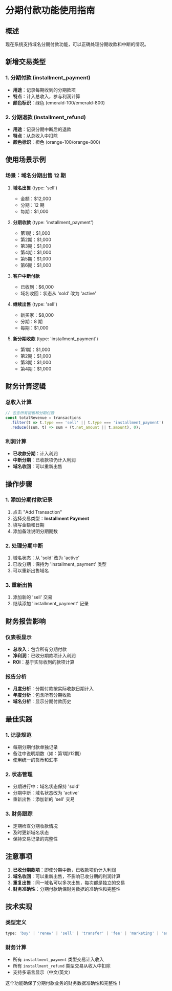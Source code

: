 # 分期付款功能使用指南

## 概述

现在系统支持域名分期付款功能，可以正确处理分期收款和中断的情况。

## 新增交易类型

### 1. 分期付款 (installment_payment)
- **用途**：记录每期收到的分期款项
- **特点**：计入总收入，参与利润计算
- **颜色标识**：绿色 (emerald-100/emerald-800)

### 2. 分期退款 (installment_refund)
- **用途**：记录分期中断后的退款
- **特点**：从总收入中扣除
- **颜色标识**：橙色 (orange-100/orange-800)

## 使用场景示例

### 场景：域名分期出售 12 期

1. **域名出售** (type: 'sell')
   - 金额：$12,000
   - 分期：12 期
   - 每期：$1,000

2. **分期收款** (type: 'installment_payment')
   - 第1期：$1,000
   - 第2期：$1,000
   - 第3期：$1,000
   - 第4期：$1,000
   - 第5期：$1,000
   - 第6期：$1,000

3. **客户中断付款**
   - 已收到：$6,000
   - 域名收回：状态从 'sold' 改为 'active'

4. **继续出售** (type: 'sell')
   - 新买家：$8,000
   - 分期：8 期
   - 每期：$1,000

5. **新分期收款** (type: 'installment_payment')
   - 第1期：$1,000
   - 第2期：$1,000
   - 第3期：$1,000
   - 第4期：$1,000

## 财务计算逻辑

### 总收入计算
```typescript
// 包含所有销售和分期付款
const totalRevenue = transactions
  .filter(t => t.type === 'sell' || t.type === 'installment_payment')
  .reduce((sum, t) => sum + (t.net_amount || t.amount), 0);
```

### 利润计算
- **已收款分期**：计入利润
- **中断分期**：已收款项仍计入利润
- **域名收回**：可以重新出售

## 操作步骤

### 1. 添加分期付款记录
1. 点击 "Add Transaction"
2. 选择交易类型：**Installment Payment**
3. 填写金额和日期
4. 添加备注说明分期期数

### 2. 处理分期中断
1. 域名状态：从 'sold' 改为 'active'
2. 已收分期：保持为 'installment_payment' 类型
3. 可以重新出售域名

### 3. 重新出售
1. 添加新的 'sell' 交易
2. 继续添加 'installment_payment' 记录

## 财务报告影响

### 仪表板显示
- **总收入**：包含所有分期付款
- **净利润**：已收分期款项计入利润
- **ROI**：基于实际收到的款项计算

### 报告分析
- **月度分析**：分期付款按实际收款日期计入
- **年度分析**：包含所有分期收款
- **域名分析**：显示分期付款历史

## 最佳实践

### 1. 记录规范
- 每期分期付款单独记录
- 备注中说明期数（如：第1期/12期）
- 使用统一的货币和汇率

### 2. 状态管理
- 分期进行中：域名状态保持 'sold'
- 分期中断：域名状态改为 'active'
- 重新出售：添加新的 'sell' 交易

### 3. 财务跟踪
- 定期检查分期收款情况
- 及时更新域名状态
- 保持交易记录的完整性

## 注意事项

1. **已收分期款项**：即使分期中断，已收款项仍计入利润
2. **域名收回**：可以重新出售，不影响已收分期的利润计算
3. **重复出售**：同一域名可以多次出售，每次都是独立的交易
4. **财务准确性**：分期付款确保财务数据的准确性和完整性

## 技术实现

### 类型定义
```typescript
type: 'buy' | 'renew' | 'sell' | 'transfer' | 'fee' | 'marketing' | 'advertising' | 'installment_payment' | 'installment_refund';
```

### 财务计算
- 所有 `installment_payment` 类型交易计入收入
- 所有 `installment_refund` 类型交易从收入中扣除
- 支持多语言显示（中文/英文）

这个功能确保了分期付款业务的财务数据准确性和完整性！
